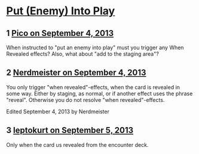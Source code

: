 # [Put (Enemy) Into Play](https://community.fantasyflightgames.com/topic/89777-put-enemy-into-play/)

## 1 [Pico on September 4, 2013](https://community.fantasyflightgames.com/topic/89777-put-enemy-into-play/?do=findComment&comment=857381)

When instructed to "put an enemy into play" must you trigger any When Revealed effects? Also, what about "add to the staging area"?

## 2 [Nerdmeister on September 4, 2013](https://community.fantasyflightgames.com/topic/89777-put-enemy-into-play/?do=findComment&comment=857394)

You only trigger "when revealed"-effects, when the card is revealed in some way. Either by staging, as normal, or if another effect uses the phrase "reveal". Otherwise you do not resolve "when revealed"-effects.

Edited September 4, 2013 by Nerdmeister

## 3 [leptokurt on September 5, 2013](https://community.fantasyflightgames.com/topic/89777-put-enemy-into-play/?do=findComment&comment=858472)

Only when the card us revealed from the encounter deck.

